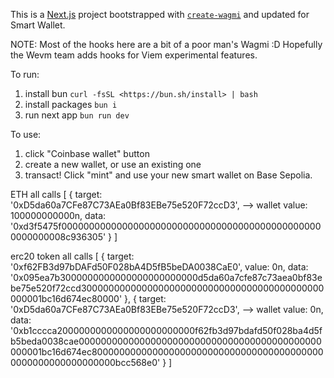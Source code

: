 This is a [Next.js](https://nextjs.org) project bootstrapped with [`create-wagmi`](https://github.com/wevm/wagmi/tree/main/packages/create-wagmi) and updated for Smart Wallet.

NOTE: Most of the hooks here are a bit of a poor man's Wagmi :D Hopefully the Wevm team adds hooks for Viem experimental features.

To run:

1. install bun `curl -fsSL <https://bun.sh/install> | bash`
2. install packages `bun i`
3. run next app `bun run dev`

To use:

1. click "Coinbase wallet" button
2. create a new wallet, or use an existing one
3. transact! Click "mint" and use your new smart wallet on Base Sepolia.

ETH
all calls [
  {
    target: '0xD5da60a7CFe87C73AEa0Bf83EBe75e520F72ccD3', --> wallet
    value: 100000000000n,
    data: '0xd3f5475f000000000000000000000000000000000000000000000000000000008c936305'
  }
]

erc20 token
all calls [
  {
    target: '0xf62FB3d97bDAFd50F028bA4D5fB5beDA0038CaE0',
    value: 0n,
    data: '0x095ea7b3000000000000000000000000d5da60a7cfe87c73aea0bf83ebe75e520f72ccd30000000000000000000000000000000000000000000000001bc16d674ec80000'
  },
  {
    target: '0xD5da60a7CFe87C73AEa0Bf83EBe75e520F72ccD3', --> wallet
    value: 0n,
    data: '0xb1cccca2000000000000000000000000f62fb3d97bdafd50f028ba4d5fb5beda0038cae00000000000000000000000000000000000000000000000001bc16d674ec8000000000000000000000000000000000000000000000000000000000000bcc568e0'
  }
]